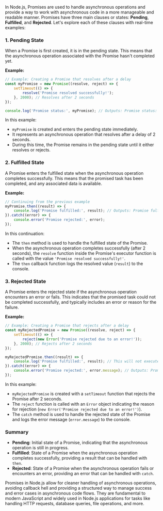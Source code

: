 In Node.js, Promises are used to handle asynchronous operations and provide a way to work with asynchronous code in a more manageable and readable manner. Promises have three main clauses or states: **Pending**, **Fulfilled**, and **Rejected**. 
Let's explore each of these clauses with real-time examples:

### 1. Pending State

When a Promise is first created, it is in the pending state. This means that the asynchronous operation associated with the Promise hasn't completed yet.

**Example:**

```javascript
// Example: Creating a Promise that resolves after a delay
const myPromise = new Promise((resolve, reject) => {
    setTimeout(() => {
        resolve('Promise resolved successfully!');
    }, 2000); // Resolves after 2 seconds
});

console.log('Promise status:', myPromise); // Outputs: Promise status: Promise { <pending> }
```

In this example:
- `myPromise` is created and enters the pending state immediately.
- It represents an asynchronous operation that resolves after a delay of 2 seconds.
- During this time, the Promise remains in the pending state until it either resolves or rejects.

### 2. Fulfilled State

A Promise enters the fulfilled state when the asynchronous operation completes successfully. This means that the promised task has been completed, and any associated data is available.

**Example:**

```javascript
// Continuing from the previous example
myPromise.then((result) => {
    console.log('Promise fulfilled:', result); // Outputs: Promise fulfilled: Promise resolved successfully!
}).catch((error) => {
    console.error('Promise rejected:', error);
});
```

In this continuation:
- The `then` method is used to handle the fulfilled state of the Promise.
- When the asynchronous operation completes successfully (after 2 seconds), the `resolve` function inside the Promise's executor function is called with the value `'Promise resolved successfully!'`.
- The `then` callback function logs the resolved value (`result`) to the console.

### 3. Rejected State

A Promise enters the rejected state if the asynchronous operation encounters an error or fails. This indicates that the promised task could not be completed successfully, and typically includes an error or reason for the failure.

**Example:**

```javascript
// Example: Creating a Promise that rejects after a delay
const myRejectedPromise = new Promise((resolve, reject) => {
    setTimeout(() => {
        reject(new Error('Promise rejected due to an error!'));
    }, 2000); // Rejects after 2 seconds
});

myRejectedPromise.then((result) => {
    console.log('Promise fulfilled:', result); // This will not execute
}).catch((error) => {
    console.error('Promise rejected:', error.message); // Outputs: Promise rejected: Promise rejected due to an error!
});
```

In this example:
- `myRejectedPromise` is created with a `setTimeout` function that rejects the Promise after 2 seconds.
- The `reject` function is called with an `Error` object indicating the reason for rejection (`new Error('Promise rejected due to an error!')`).
- The `catch` method is used to handle the rejected state of the Promise and logs the error message (`error.message`) to the console.

### Summary

- **Pending**: Initial state of a Promise, indicating that the asynchronous operation is still in progress.
- **Fulfilled**: State of a Promise when the asynchronous operation completes successfully, providing a result that can be handled with `then`.
- **Rejected**: State of a Promise when the asynchronous operation fails or encounters an error, providing an error that can be handled with `catch`.

Promises in Node.js allow for cleaner handling of asynchronous operations, avoiding callback hell and providing a structured way to manage success and error cases in asynchronous code flows. They are fundamental to modern JavaScript and widely used in Node.js applications for tasks like handling HTTP requests, database queries, file operations, and more.
